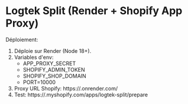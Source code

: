 # Logtek Split (Render + Shopify App Proxy)
Déploiement:
1. Déploie sur Render (Node 18+).
2. Variables d'env:
   - APP_PROXY_SECRET
   - SHOPIFY_ADMIN_TOKEN
   - SHOPIFY_SHOP_DOMAIN
   - PORT=10000
3. Proxy URL Shopify: https://<service>.onrender.com/
4. Test: https://<store>.myshopify.com/apps/logtek-split/prepare
